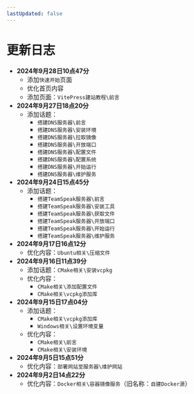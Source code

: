 ```yaml
---
lastUpdated: false
---
```


# 更新日志

- **2024年9月28日10点47分**
    - 添加```快速开始```页面
    - 优化首页内容
    - 添加页面：```VitePress建站教程\前言```
- **2024年9月27日18点20分**
    - 添加话题：
        - ```搭建DNS服务器\前言```
        - ```搭建DNS服务器\安装环境```
        - ```搭建DNS服务器\拉取镜像```
        - ```搭建DNS服务器\开放端口```
        - ```搭建DNS服务器\配置文件```
        - ```搭建DNS服务器\配置系统```
        - ```搭建DNS服务器\开始运行```
        - ```搭建DNS服务器\维护服务```
- **2024年9月24日15点45分**
    - 添加话题：
        - ```搭建TeamSpeak服务器\前言```
        - ```搭建TeamSpeak服务器\安装工具```
        - ```搭建TeamSpeak服务器\获取文件```
        - ```搭建TeamSpeak服务器\开放端口```
        - ```搭建TeamSpeak服务器\开始运行```
        - ```搭建TeamSpeak服务器\维护服务```
- **2024年9月17日16点12分**
    - 优化内容：```Ubuntu相关\压缩文件```
- **2024年9月16日11点39分**
    - 添加话题：```CMake相关\安装vcpkg```
    - 优化内容：
        - ```CMake相关\添加配置文件```
        - ```CMake相关\vcpkg添加库```
- **2024年9月15日17点04分**
    - 添加话题：
        - ```CMake相关\vcpkg添加库```
        - ```Windows相关\设置环境变量```
    - 优化内容：
        - ```CMake相关\前言```
        - ```CMake相关\安装环境```
- **2024年9月5日15点51分**
    - 优化内容：```部署网站至服务器\维护网站```
- **2024年9月2日14点22分**
    - 优化内容：```Docker相关\容器镜像服务```（旧名称：```自建Docker源```）